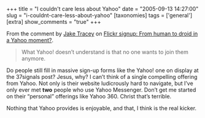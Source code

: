 +++
title = "I couldn't care less about Yahoo"
date = "2005-09-13 14:27:00"
slug = "i-couldnt-care-less-about-yahoo"
[taxonomies]
tags = ['general']
[extra]
show_comments = "true"
+++

From the comment by [Jake Tracey](http://jaketracey.com/) on [Flickr signup: From human to droid in a Yahoo moment?](http://37signals.com/svn/archives2/flickr_signup_from_human_to_droid_in_a_yahoo_moment.php).

> What Yahoo! doesn’t understand is that no one wants to join them anymore.

Do people still fill in massive sign-up forms like the Yahoo! one on display at the 37signals post? Jesus, why? I can’t think of a single compelling offering from Yahoo. Not only is their website ludicrously hard to navigate, but I’ve only ever met **two** people who use Yahoo Messenger. Don’t get me started on their “personal” offerings like Yahoo 360. Christ that’s terrible.

Nothing that Yahoo provides is enjoyable, and that, I think is the real kicker.
